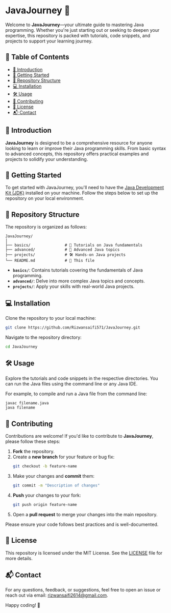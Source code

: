 # JavaJourney 🚀

Welcome to **JavaJourney**—your ultimate guide to mastering Java programming. Whether you're just starting out or seeking to deepen your expertise, this repository is packed with tutorials, code snippets, and projects to support your learning journey.

## 📑 Table of Contents
- [🔰 Introduction](#-introduction)
- [🚀 Getting Started](#-getting-started)
- [📂 Repository Structure](#-repository-structure)
- [💻 Installation](#-installation)
- [🛠️ Usage](#%EF%B8%8F-usage)
- [🤝 Contributing](#-contributing)
- [📝 License](#-license)
- [📬 Contact](#-contact)

## 🔰 Introduction
**JavaJourney** is designed to be a comprehensive resource for anyone looking to learn or improve their Java programming skills. From basic syntax to advanced concepts, this repository offers practical examples and projects to solidify your understanding.

## 🚀 Getting Started
To get started with JavaJourney, you'll need to have the [Java Development Kit (JDK)](https://www.oracle.com/java/technologies/javase-downloads.html) installed on your machine. Follow the steps below to set up the repository on your local environment.

## 📂 Repository Structure
The repository is organized as follows:

```plaintext
JavaJourney/
│
├── basics/               # 📘 Tutorials on Java fundamentals
├── advanced/             # 📙 Advanced Java topics
├── projects/             # 🛠️ Hands-on Java projects
└── README.md             # 📄 This file
```

- **`basics/`**: Contains tutorials covering the fundamentals of Java programming.
- **`advanced/`**: Delve into more complex Java topics and concepts.
- **`projects/`**: Apply your skills with real-world Java projects.

## 💻 Installation
Clone the repository to your local machine:

```bash
git clone https://github.com/Rizwansaifi571/JavaJourney.git
```

Navigate to the repository directory:

```bash
cd JavaJourney
```

## 🛠️ Usage
Explore the tutorials and code snippets in the respective directories. You can run the Java files using the command line or any Java IDE.

For example, to compile and run a Java file from the command line:

```bash
javac filename.java
java filename
```

## 🤝 Contributing
Contributions are welcome! If you'd like to contribute to **JavaJourney**, please follow these steps:

1. **Fork** the repository.
2. Create a **new branch** for your feature or bug fix:
   ```bash
   git checkout -b feature-name
   ```
3. Make your changes and **commit** them:
   ```bash
   git commit -m "Description of changes"
   ```
4. **Push** your changes to your fork:
   ```bash
   git push origin feature-name
   ```
5. Open a **pull request** to merge your changes into the main repository.

Please ensure your code follows best practices and is well-documented.

## 📝 License
This repository is licensed under the MIT License. See the [LICENSE](LICENSE) file for more details.

## 📬 Contact
For any questions, feedback, or suggestions, feel free to open an issue or reach out via email: [rizwansaifi2614@gmail.com](mailto:rizwansaifi2614@gmail.com).

Happy coding! 🎉
